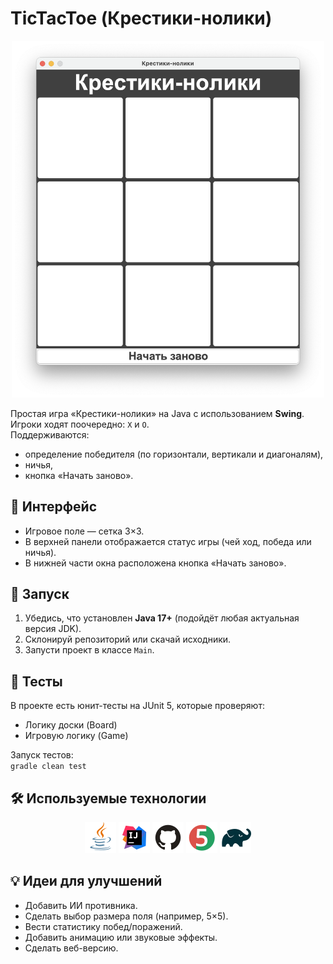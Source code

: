 # TicTacToe (Крестики-нолики)

<p align="center">
<img src="images/screenshot/TicTacToe.png" width="500" />
</p>

Простая игра «Крестики-нолики» на Java с использованием **Swing**.  
Игроки ходят поочередно: `X` и `O`.  
Поддерживаются:
- определение победителя (по горизонтали, вертикали и диагоналям),
- ничья,
- кнопка «Начать заново».

## 📸 Интерфейс
- Игровое поле — сетка 3×3.
- В верхней панели отображается статус игры (чей ход, победа или ничья).
- В нижней части окна расположена кнопка «Начать заново».

## 🚀 Запуск

1. Убедись, что установлен **Java 17+** (подойдёт любая актуальная версия JDK).
2. Склонируй репозиторий или скачай исходники.
3. Запусти проект в классе `Main`.

## 🧪 Тесты

В проекте есть юнит-тесты на JUnit 5, которые проверяют:
- Логику доски (Board)
- Игровую логику (Game)

Запуск тестов:  
`
gradle clean test
`

## 🛠 Используемые технологии
<p align="center">
<img src="images/icons/Java.svg" width="50" />
<img src="images/icons/Intelij_IDEA.svg" width="50" />
<img src="images/icons/GitHub.svg" width="50" />
<img src="images/icons/JUnit5.svg" width="50" />
<img src="images/icons/Gradle.svg" width="50" />
</p>

## 💡 Идеи для улучшений
- Добавить ИИ противника. 
- Сделать выбор размера поля (например, 5×5). 
- Вести статистику побед/поражений. 
- Добавить анимацию или звуковые эффекты. 
- Сделать веб-версию.